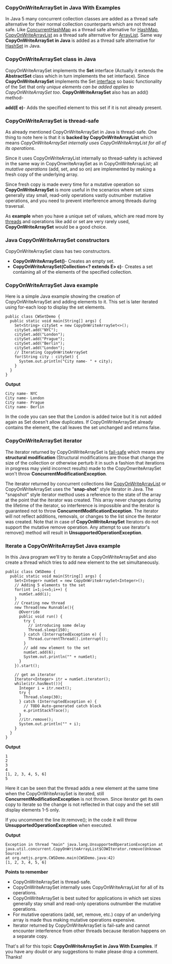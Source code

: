 ### CopyOnWriteArraySet in Java With Examples

In Java 5 many concurrent collection classes are added as a thread safe alternative for their normal collection counterparts which are not thread safe. Like [ConcurrentHashMap](https://www.netjstech.com/2016/01/concurrenthashmap-in-java.html) as a thread safe alternative for [HashMap](https://www.netjstech.com/2015/05/how-hashmap-internally-works-in-java.html), [CopyOnWriteArrayList](https://www.netjstech.com/2016/01/copyonwritearraylist-in-java.html) as a thread safe alternative for [ArrayList](https://www.netjstech.com/2015/09/arraylist-in-java.html). Same way **CopyOnWriteArraySet in Java** is added as a thread safe alternative for [HashSet](https://www.netjstech.com/2015/09/how-hashset-works-internally-in-java.html) in Java.

### CopyOnWriteArraySet class in Java

CopyOnWriteArraySet implements the **Set** interface (Actually it extends the **AbstractSet** class which in turn implements the set interface). Since **CopyOnWriteArraySet** implements the Set [interface](https://www.netjstech.com/2015/05/interface-in-java.html) so basic functionality of the Set that only *unique elements can be added applies to CopyOnWriteArraySet too*. **CopyOnWriteArraySet** also has an add() method-

**add(E e)**- Adds the specified element to this set if it is not already present.

### CopyOnWriteArraySet is thread-safe

As already mentioned CopyOnWriteArraySet in Java is thread-safe. One thing to note here is that it is **backed by CopyOnWriteArrayList** which means *CopyOnWriteArraySet internally uses CopyOnWriteArrayList for all of its operations*.

Since it uses CopyOnWriteArrayList internally so thread-safety is achieved in the same way in CopyOnwriteArraySet as in CopyOnWriteArrayList; all *mutative operations* (add, set, and so on) are implemented by making a fresh copy of the underlying array.

Since fresh copy is made every time for a mutative operation so **CopyOnWriteArraySet** is more useful in the scenarios where set sizes generally stay small, read-only operations vastly outnumber mutative operations, and you need to prevent interference among threads during traversal.

As **example** when you have a unique set of values, which are read more by [threads](https://www.netjstech.com/2015/06/lifecycle-of-thread-thread-states-in-java-multithreading.html) and operations like add or set are very rarely used, **CopyOnWriteArraySet** would be a good choice.

### Java CopyOnWriteArraySet constructors

CopyOnWriteArraySet class has two constructors.

- **CopyOnWriteArraySet()**- Creates an empty set.
- **CopyOnWriteArraySet(Collection<? extends E> c)**- Creates a set containing all of the elements of the specified collection.

### CopyOnWriteArraySet Java example

Here is a simple Java example showing the creation of CopyOnWriteArraySet and adding elements to it. This set is later iterated using for-each loop to display the set elements.

```
public class CWSetDemo {
  public static void main(String[] args) {
    Set<String> citySet = new CopyOnWriteArraySet<>();
    citySet.add("NYC");
    citySet.add("London");
    citySet.add("Prague");
    citySet.add("Berlin");
    citySet.add("London");
    // Iterating CopyOnWriteArraySet
    for(String city : citySet) {
      System.out.println("City name- " + city);
    }
  }
}
```

**Output**

```
City name- NYC
City name- London
City name- Prague
City name- Berlin
```

In the code you can see that the London is added twice but it is not added again as Set doesn't allow duplicates. If CopyOnWriteArraySet already contains the element, the call leaves the set unchanged and returns false.

### CopyOnWriteArraySet iterator

The iterator returned by CopyOnWriteArraySet is [fail-safe](https://www.netjstech.com/2015/05/fail-fast-vs-fail-safe-iterator-in-java.html) which means any **structural modification** (Structural modifications are those that change the size of the collection or otherwise perturb it in such a fashion that iterations in progress may yield incorrect results) made to the CopyOnwriteArraySet won't throw **ConcurrentModificationException**.

The iterator returned by concurrent collections like [CopyOnWriteArrayList](https://www.netjstech.com/2016/01/copyonwritearraylist-in-java.html) or CopyOnWriteArraySet uses the "**snap-shot**" style iterator in Java. The "snapshot" style iterator method uses a reference to the state of the array at the point that the iterator was created. This array never changes during the lifetime of the iterator, so interference is impossible and the iterator is guaranteed not to throw **ConcurrentModificationException**. The iterator will not reflect additions, removals, or changes to the list since the iterator was created. Note that in case of **CopyOnWriteArraySet** Iterators do not support the mutative remove operation. Any attempt to use iterator's remove() method will result in **UnsupportedOperationException**.

### Iterate a CopyOnWriteArraySet Java example

In this Java program we'll try to iterate a CopyOnWriteArraySet and also create a thread which tries to add new element to the set simultaneously.

```
public class CWSDemo {
  public static void main(String[] args) {
    Set<Integer> numSet = new CopyOnWriteArraySet<Integer>();
    // Adding 5 elements to the set
    for(int i=1;i<=5;i++) {
      numSet.add(i);
    }
    // Creating new thread
    new Thread(new Runnable(){
      @Override
      public void run() {
        try {
          // introducing some delay
          Thread.sleep(150);
        } catch (InterruptedException e) {
          Thread.currentThread().interrupt();
        }
        // add new element to the set
        numSet.add(6);
        System.out.println("" + numSet);
      }    
    }).start();
        
    // get an iterator
    Iterator<Integer> itr = numSet.iterator();
    while(itr.hasNext()){
      Integer i = itr.next();
      try {
        Thread.sleep(30);
      } catch (InterruptedException e) {
        // TODO Auto-generated catch block
        e.printStackTrace();
      }
      //itr.remove();
      System.out.println("" + i);
    }
  }
}
```

**Output**

```
1
2
3
4
[1, 2, 3, 4, 5, 6]
5
```

Here it can be seen that the thread adds a new element at the same time when the CopyOnWriteArraySet is iterated, still **ConcurrentModificationException** is not thrown. Since iterator get its own copy to iterate so the change is not reflected in that copy and the set still display elements 1-5 only.

If you uncomment the line itr.remove(); in the code it will throw **UnsupportedOperationException** when executed.

**Output**

```
Exception in thread "main" java.lang.UnsupportedOperationException at 
java.util.concurrent.CopyOnWriteArrayList$COWIterator.remove(Unknown Source) 
at org.netjs.prgrm.CWSDemo.main(CWSDemo.java:42)
[1, 2, 3, 4, 5, 6]
```

**Points to remember**

- CopyOnWriteArraySet is thread-safe.
- CopyOnWriteArraySet internally uses CopyOnWriteArrayList for all of its operations.
- CopyOnWriteArraySet is best suited for applications in which set sizes generally stay small and read-only operations outnumber the mutative operations.
- For mutative operations (add, set, remove, etc.) copy of an underlying array is made thus making mutative operations expensive.
- Iterator returned by CopyOnWriteArraySet is fail-safe and cannot encounter interference from other threads because iteration happens on a separate copy.

That's all for this topic **CopyOnWriteArraySet in Java With Examples**. If you have any doubt or any suggestions to make please drop a comment. Thanks!